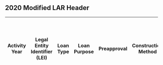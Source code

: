 ## 2020 Modified LAR Header  

| Activity Year | Legal Entity Identifier (LEI) | Loan Type | Loan Purpose | Preapproval | Construction Method | Occupancy Type | Loan Amount | Action Taken | State | County | Census Tract | Ethnicity of Applicant or Borrower: 1 | Ethnicity of Applicant or Borrower: 2 | Ethnicity of Applicant or Borrower: 3 | Ethnicity of Applicant or Borrower: 4 | Ethnicity of Applicant or Borrower: 5 | Ethnicity of Co-Applicant or Co-Borrower: 1 | Ethnicity of Co-Applicant or Co-Borrower: 2 | Ethnicity of Co-Applicant or Co-Borrower: 3 | Ethnicity of Co-Applicant or Co-Borrower: 4 | Ethnicity of Co-Applicant or Co-Borrower: 5 | Ethnicity of Applicant or Borrower Collected on the Basis of Visual Observation or Surname | Ethnicity of Co-Applicant or Co-Borrower Collected on the Basis of Visual Observation or Surname | Race of Applicant or Borrower: 1 | Race of Applicant or Borrower: 2 | Race of Applicant or Borrower: 3 | Race of Applicant or Borrower: 4 | Race of Applicant or Borrower: 5 | Race of Co-Applicant or Co-Borrower: 1 | Race of Co-Applicant or Co-Borrower: 2 | Race of Co-Applicant or Co-Borrower: 3 | Race of Co-Applicant or Co-Borrower: 4 | Race of Co-Applicant or Co-Borrower: 5 | Race of Applicant or Borrower Collected on the Basis of Visual Observation or Surname | Race of Co-Applicant or Co-Borrower Collected on the Basis of Visual Observation or Surname | Sex of Applicant or Borrower | Sex of Co-Applicant or Co-Borrower | Sex of Applicant or Borrower Collected on the Basis of Visual Observation or Surname | Sex of Co-Applicant or Co-Borrower Collected on the Basis of Visual Observation or Surname | Age of Applicant or Borrower | Age of Applicant >= 62 | Age of Co-Applicant or Co-Borrower | Age of Co-Applicant >= 62 | Income | Type of Purchaser | Rate Spread | HOEPA Status | Lien Status | Applicant or Borrower - Name and Version of Credit Scoring Model | Co-Applicant or Co-Borrower - Name and Version of Credit Scoring Model | Reason for Denial: 1 | Reason for Denial: 2 | Reason for Denial: 3 | Reason for Denial: 4 | Total Loan Costs | Total Points and Fees | Origination Charges | Discount Points | Lender Credits | Interest Rate | Prepayment Penalty Term | Debt-to-Income Ratio | Combined Loan-to-Value Ratio | Loan Term | Introductory Rate Period | Balloon Payment | Interest-Only Payments | Negative Amortization | Other Non-Amortizing Features | Property Value | Manufactured Home Secured Property Type | Manufactured Home Land Property Interest | Total Units | Multifamily Affordable Units | Submission of Application | Initially Payable to Your Institution | Automated Underwriting System: 1 | Automated Underwriting System: 2 | Automated Underwriting System: 3 | Automated Underwriting System: 4 | Automated Underwriting System: 5 | Reverse Mortgage | Open-End Line of Credit | Business or Commercial Purpose | 
|-------------------|-------------------------------|-----------|--------------|-------------|---------------------|----------------|-------------|--------------|-------|--------|--------------|---------------------------------------|---------------------------------------|---------------------------------------|---------------------------------------|---------------------------------------|---------------------------------------------|---------------------------------------------|---------------------------------------------|---------------------------------------------|---------------------------------------------|--------------------------------------------------------------------------------------------|--------------------------------------------------------------------------------------------------|----------------------------------|----------------------------------|----------------------------------|----------------------------------|----------------------------------|----------------------------------------|----------------------------------------|----------------------------------------|----------------------------------------|----------------------------------------|---------------------------------------------------------------------------------------|---------------------------------------------------------------------------------------------|------------------------------|------------------------------------|--------------------------------------------------------------------------------------|--------------------------------------------------------------------------------------------|------------------------------|------------------------|------------------------------------|---------------------------|--------|-------------------|-------------|--------------|-------------|------------------------------------------------------------------|------------------------------------------------------------------------|----------------------|----------------------|----------------------|----------------------|------------------|-----------------------|---------------------|-----------------|----------------|---------------|-------------------------|----------------------|------------------------------|-----------|--------------------------|-----------------|------------------------|-----------------------|-------------------------------|----------------|-----------------------------------------|------------------------------------------|-------------|------------------------------|---------------------------|---------------------------------------|----------------------------------|----------------------------------|----------------------------------|----------------------------------|----------------------------------|------------------|-------------------------|--------------------------------| 
